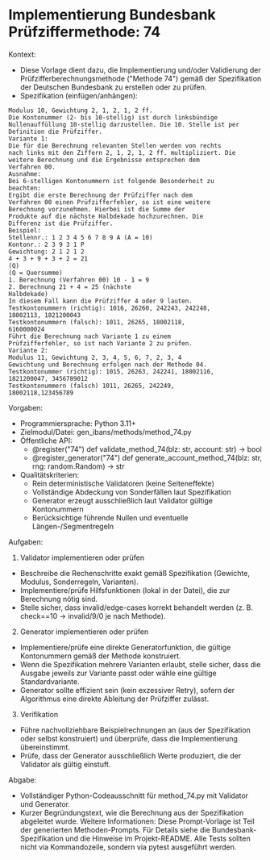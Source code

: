 # Implementierung Bundesbank Prüfziffermethode: 74

Kontext:
- Diese Vorlage dient dazu, die Implementierung und/oder Validierung der Prüfzifferberechnungsmethode ("Methode 74") gemäß der Spezifikation der Deutschen Bundesbank zu erstellen oder zu prüfen.
- Spezifikation (einfügen/anhängen):

```Text
Modulus 10, Gewichtung 2, 1, 2, 1, 2 ff.
Die Kontonummer (2- bis 10-stellig) ist durch linksbündige
Nullenauffüllung 10-stellig darzustellen. Die 10. Stelle ist per
Definition die Prüfziffer.
Variante 1:
Die für die Berechnung relevanten Stellen werden von rechts
nach links mit den Ziffern 2, 1, 2, 1, 2 ff. multipliziert. Die
weitere Berechnung und die Ergebnisse entsprechen dem
Verfahren 00.
Ausnahme:
Bei 6-stelligen Kontonummern ist folgende Besonderheit zu
beachten:
Ergibt die erste Berechnung der Prüfziffer nach dem
Verfahren 00 einen Prüfzifferfehler, so ist eine weitere
Berechnung vorzunehmen. Hierbei ist die Summe der
Produkte auf die nächste Halbdekade hochzurechnen. Die
Differenz ist die Prüfziffer.
Beispiel:
Stellennr.: 1 2 3 4 5 6 7 8 9 A (A = 10)
Kontonr.: 2 3 9 3 1 P
Gewichtung: 2 1 2 1 2
4 + 3 + 9 + 3 + 2 = 21
(Q)
(Q = Quersumme)
1. Berechnung (Verfahren 00) 10 - 1 = 9
2. Berechnung 21 + 4 = 25 (nächste
Halbdekade)
In diesem Fall kann die Prüfziffer 4 oder 9 lauten.
Testkontonummern (richtig): 1016, 26260, 242243, 242248,
18002113, 1821200043
Testkontonummern (falsch): 1011, 26265, 18002118,
6160000024
Führt die Berechnung nach Variante 1 zu einem
Prüfzifferfehler, so ist nach Variante 2 zu prüfen.
Variante 2:
Modulus 11, Gewichtung 2, 3, 4, 5, 6, 7, 2, 3, 4
Gewichtung und Berechnung erfolgen nach der Methode 04.
Testkontonummer (richtig): 1015, 26263, 242241, 18002116,
1821200047, 3456789012
Testkontonummern (falsch) 1011, 26265, 242249,
18002118,123456789
```

Vorgaben:
- Programmiersprache: Python 3.11+
- Zielmodul/Datei: gen_ibans/methods/method_74.py
- Öffentliche API:
  - @register("74") def validate_method_74(blz: str, account: str) -> bool
  - @register_generator("74") def generate_account_method_74(blz: str, rng: random.Random) -> str
- Qualitätskriterien:
  - Rein deterministische Validatoren (keine Seiteneffekte)
  - Vollständige Abdeckung von Sonderfällen laut Spezifikation
  - Generator erzeugt ausschließlich laut Validator gültige Kontonummern
  - Berücksichtige führende Nullen und eventuelle Längen-/Segmentregeln

Aufgaben:
1) Validator implementieren oder prüfen
- Beschreibe die Rechenschritte exakt gemäß Spezifikation (Gewichte, Modulus, Sonderregeln, Varianten).
- Implementiere/prüfe Hilfsfunktionen (lokal in der Datei), die zur Berechnung nötig sind.
- Stelle sicher, dass invalid/edge-cases korrekt behandelt werden (z. B. check==10 -> invalid/9/0 je nach Methode).

2) Generator implementieren oder prüfen
- Implementiere/prüfe eine direkte Generatorfunktion, die gültige Kontonummern gemäß der Methode konstruiert.
- Wenn die Spezifikation mehrere Varianten erlaubt, stelle sicher, dass die Ausgabe jeweils zur Variante passt oder wähle eine gültige Standardvariante.
- Generator sollte effizient sein (kein exzessiver Retry), sofern der Algorithmus eine direkte Ableitung der Prüfziffer zulässt.

3) Verifikation
- Führe nachvollziehbare Beispielrechnungen an (aus der Spezifikation oder selbst konstruiert) und überprüfe, dass die Implementierung übereinstimmt.
- Prüfe, dass der Generator ausschließlich Werte produziert, die der Validator als gültig einstuft.

Abgabe:
- Vollständiger Python-Codeausschnitt für method_74.py mit Validator und Generator.
- Kurzer Begründungstext, wie die Berechnung aus der Spezifikation abgeleitet wurde.
Weitere Informationen: Diese Prompt-Vorlage ist Teil der generierten Methoden-Prompts. Für Details siehe die Bundesbank-Spezifikation und die Hinweise im Projekt-README.
Alle Tests sollten nicht via Kommandozeile, sondern via pytest ausgeführt werden.
